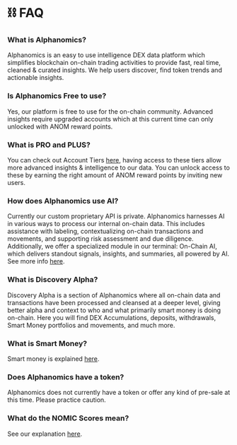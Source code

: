 # ⛓️ FAQ

### What is Alphanomics?

Alphanomics is an easy to use intelligence DEX data platform which simplifies blockchain on-chain trading activities to provide fast, real time, cleaned & curated insights. We help users discover, find token trends and actionable insights.

### Is Alphanomics Free to use?

Yes, our platform is free to use for the on-chain community.  Advanced insights require upgraded accounts which at this current time can only unlocked with ANOM reward points.

### What is PRO and PLUS?

You can check out Account Tiers [here](account-plans-and-access.md), having access to these tiers allow more advanced insights & intelligence to our data. You can unlock access to these by earning the right amount of ANOM reward points by inviting new users.

### How does Alphanomics use AI?

Currently our custom proprietary API is private. Alphanomics harnesses AI in various ways to process our internal on-chain data. This includes assistance with labeling, contextualizing on-chain transactions and movements, and supporting risk assessment and due diligence. Additionally, we offer a specialized module in our terminal: On-Chain AI, which delivers standout signals, insights, and summaries, all powered by AI. See more info [here](../platform-tools/on-chain-ai.md).

### What is Discovery Alpha?

Discovery Alpha is a section of Alphanomics where all on-chain data and transactions have been processed and cleansed at a deeper level, giving better alpha and context to who and what primarily smart money is doing on-chain.  Here you will find DEX Accumulations, deposits, withdrawals, Smart Money portfolios and movements, and much more.

### What is Smart Money?

Smart money is explained [here](faq.md#what-is-smart-money).

### Does Alphanomics have a token?

Alphanomics does not currently have a token or offer any kind of pre-sale at this time.  Please practice caution.

### What do the NOMIC Scores mean?

See our explanation [here](faq.md#what-do-the-nomic-scores-mean).

